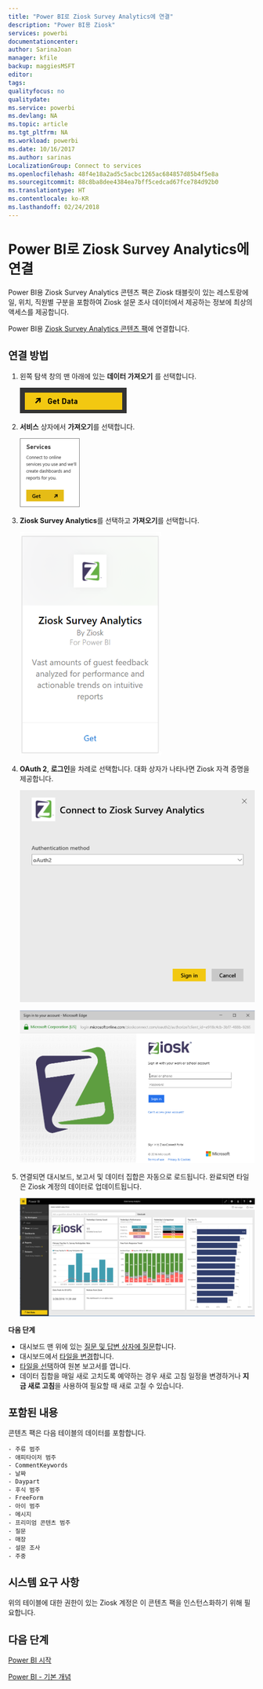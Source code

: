 ```yaml
---
title: "Power BI로 Ziosk Survey Analytics에 연결"
description: "Power BI용 Ziosk"
services: powerbi
documentationcenter: 
author: SarinaJoan
manager: kfile
backup: maggiesMSFT
editor: 
tags: 
qualityfocus: no
qualitydate: 
ms.service: powerbi
ms.devlang: NA
ms.topic: article
ms.tgt_pltfrm: NA
ms.workload: powerbi
ms.date: 10/16/2017
ms.author: sarinas
LocalizationGroup: Connect to services
ms.openlocfilehash: 48f4e18a2ad5c5acbc1265ac684857d85b4f5e8a
ms.sourcegitcommit: 88c8ba8dee4384ea7bff5cedcad67fce784d92b0
ms.translationtype: HT
ms.contentlocale: ko-KR
ms.lasthandoff: 02/24/2018
---
```

# <a name="connect-to-ziosk-survey-analytics-with-power-bi"></a>Power BI로 Ziosk Survey Analytics에 연결
Power BI용 Ziosk Survey Analytics 콘텐츠 팩은 Ziosk 태블릿이 있는 레스토랑에 일, 위치, 직원별 구분을 포함하여 Ziosk 설문 조사 데이터에서 제공하는 정보에 최상의 액세스를 제공합니다.

Power BI용 [Ziosk Survey Analytics 콘텐츠 팩](https://app.powerbi.com/getdata/services/ziosk-survey-analytics)에 연결합니다.

## <a name="how-to-connect"></a>연결 방법
1. 왼쪽 탐색 창의 맨 아래에 있는 **데이터 가져오기** 를 선택합니다.  
   
    ![](media/service-connect-to-ziosk/getdata.png)
2. **서비스** 상자에서 **가져오기**를 선택합니다.  
   
    ![](media/service-connect-to-ziosk/services.png)
3. **Ziosk Survey Analytics**를 선택하고 **가져오기**를 선택합니다.  
   
    ![](media/service-connect-to-ziosk/ziosk.png)
4. **OAuth 2**, **로그인**을 차례로 선택합니다. 대화 상자가 나타나면 Ziosk 자격 증명을 제공합니다.
   
    ![](media/service-connect-to-ziosk/creds.png)
   
    ![](media/service-connect-to-ziosk/creds2.png)
5. 연결되면 대시보드, 보고서 및 데이터 집합은 자동으로 로드됩니다. 완료되면 타일은 Ziosk 계정의 데이터로 업데이트됩니다.
   
    ![](media/service-connect-to-ziosk/dashboard.png)

**다음 단계**

* 대시보드 맨 위에 있는 [질문 및 답변 상자에 질문](power-bi-q-and-a.md)합니다.
* 대시보드에서 [타일을 변경](service-dashboard-edit-tile.md)합니다.
* [타일을 선택](service-dashboard-tiles.md)하여 원본 보고서를 엽니다.
* 데이터 집합을 매일 새로 고치도록 예약하는 경우 새로 고침 일정을 변경하거나 **지금 새로 고침**을 사용하여 필요할 때 새로 고칠 수 있습니다.

## <a name="whats-included"></a>포함된 내용
콘텐츠 팩은 다음 테이블의 데이터를 포함합니다.  

    - 주류 범주  
    - 애피타이저 범주  
    - CommentKeywords  
    - 날짜  
    - Daypart  
    - 후식 범주  
    - FreeForm  
    - 아이 범주  
    - 메시지  
    - 프리미엄 콘텐츠 범주  
    - 질문  
    - 매장  
    - 설문 조사  
    - 주중  


## <a name="system-requirements"></a>시스템 요구 사항
위의 테이블에 대한 권한이 있는 Ziosk 계정은 이 콘텐츠 팩을 인스턴스화하기 위해 필요합니다.

## <a name="next-steps"></a>다음 단계
[Power BI 시작](service-get-started.md)

[Power BI - 기본 개념](service-basic-concepts.md)

